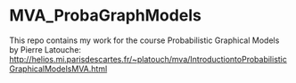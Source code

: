 # MVA_ProbaGraphModels
This repo contains my work for the course Probabilistic Graphical Models by Pierre Latouche:
http://helios.mi.parisdescartes.fr/~platouch/mva/IntroductiontoProbabilisticGraphicalModelsMVA.html
